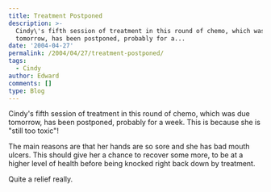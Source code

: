```yaml
---
title: Treatment Postponed
description: >-
  Cindy\'s fifth session of treatment in this round of chemo, which was due
  tomorrow, has been postponed, probably for a...
date: '2004-04-27'
permalink: /2004/04/27/treatment-postponed/
tags:
  - Cindy
author: Edward
comments: []
type: Blog
---
```


Cindy\'s fifth session of treatment in this round of chemo, which was
due tomorrow, has been postponed, probably for a week. This is because
she is \"still too toxic\"!

The main reasons are that her hands are so sore and she has bad mouth
ulcers. This should give her a chance to recover some more, to be at a
higher level of health before being knocked right back down by
treatment.

Quite a relief really.

